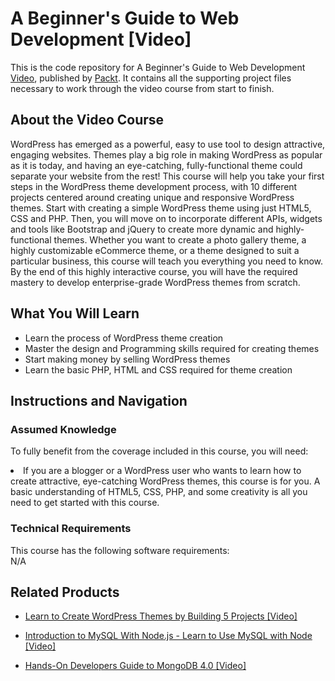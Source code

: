 # A Beginner's Guide to Web Development [Video]
This is the code repository for A Beginner's Guide to Web Development [Video](https://www.packtpub.com/web-development/learn-create-wordpress-themes-building-10-projects-video), published by [Packt](https://www.packtpub.com/?utm_source=github). It contains all the supporting project files necessary to work through the video course from start to finish.

## About the Video Course
WordPress has emerged as a powerful, easy to use tool to design attractive, engaging websites. Themes play a big role in making WordPress as popular as it is today, and having an eye-catching, fully-functional theme could separate your website from the rest! This course will help you take your first steps in the WordPress theme development process, with 10 different projects centered around creating unique and responsive WordPress themes. Start with creating a simple WordPress theme using just HTML5, CSS and PHP. Then, you will move on to incorporate different APIs, widgets and tools like Bootstrap and jQuery to create more dynamic and highly-functional themes. Whether you want to create a photo gallery theme, a highly customizable eCommerce theme, or a theme designed to suit a particular business, this course will teach you everything you need to know. By the end of this highly interactive course, you will have the required mastery to develop enterprise-grade WordPress themes from scratch.

<H2>What You Will Learn</H2>
<DIV class=book-info-will-learn-text>
<UL>
<LI> Learn the process of WordPress theme creation</LI>
<LI> Master the design and Programming skills required for creating themes </LI>
<LI> Start making money by selling WordPress themes </LI>
<LI> Learn the basic PHP, HTML and CSS required for theme creation </LI>
</UL></DIV>

## Instructions and Navigation
### Assumed Knowledge
To fully benefit from the coverage included in this course, you will need:<br/>
<DIV class=book-info-will-learn-text>
<LI> If you are a blogger or a WordPress user who wants to learn how to create attractive, eye-catching WordPress themes, this course is for you. A basic understanding of HTML5, CSS, PHP, and some creativity is all you need to get started with this course.</LI>
</UL><DIV>

### Technical Requirements
This course has the following software requirements:<br/>
N/A

## Related Products
* [Learn to Create WordPress Themes by Building 5 Projects [Video]](https://www.packtpub.com/web-development/learn-create-wordpress-themes-building-5-projects)

* [Introduction to MySQL With Node.js - Learn to Use MySQL with Node [Video]](https://www.packtpub.com/application-development/introduction-mysql-nodejs-learn-use-mysql-node-video)

* [Hands-On Developers Guide to MongoDB 4.0 [Video]](https://www.packtpub.com/virtualization-and-cloud/hands-developers-guide-mongodb-40-video)
